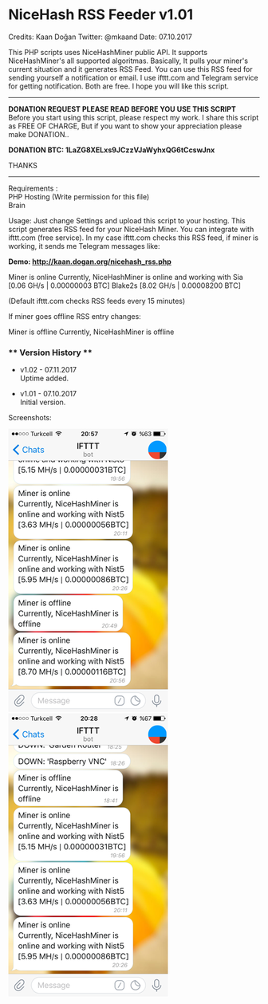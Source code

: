 # NiceHash RSS Feeder v1.01

Credits: Kaan Doğan Twitter: @mkaand
Date: 07.10.2017

This PHP scripts uses NiceHashMiner public API.
It supports NiceHashMiner's all supported algoritmas.
Basically, It pulls your miner's current situation and
it generates RSS Feed. You can use this RSS feed for sending yourself a notification
or email. I use ifttt.com and Telegram service for getting notification.
Both are free. I hope you will like this script.

***************************************************************************
**DONATION REQUEST PLEASE READ BEFORE YOU USE THIS SCRIPT**<br>
Before you start using this script, please respect my work. 
I share this script as FREE OF CHARGE,
But if you want to show your appreciation please make DONATION..

<b>DONATION BTC: 1LaZG8XELxs9JCzzVJaWyhxQG6tCcswJnx</b>

THANKS
****************************************************************************

Requirements :
<br>PHP Hosting (Write permission for this file)
<br>Brain

Usage:
Just change Settings and upload this script to your hosting.
This script generates RSS feed for your NiceHash Miner. 
You can integrate with ifttt.com (free service). 
In my case ifttt.com checks this RSS feed, if miner is working,
it sends me Telegram messages like:

<b>Demo: http://kaan.dogan.org/nicehash_rss.php</b>

Miner is online
Currently, NiceHashMiner is online and working with 
Sia [0.06 GH/s | 0.00000003 BTC] Blake2s [8.02 GH/s | 0.00008200 BTC]

(Default ifttt.com checks RSS feeds every 15 minutes)

If miner goes offline RSS entry changes:

Miner is offline
Currently, NiceHashMiner is offline

### ** Version History **

* v1.02 - 07.11.2017<br>
Uptime added.
  
* v1.01 - 07.10.2017<br>
Initial version.

Screenshots:

![Screenshot #1](/screenshot-1.png?raw=true "Screenshot #1")
![Screenshot #2](/screenshot-2.png?raw=true "Screenshot #2")
